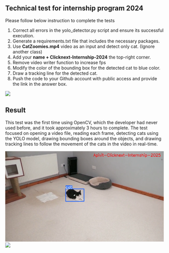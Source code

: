 ## Technical test for internship program 2024

Please follow below instruction to complete the tests
1. Correct all errors in the yolo_detector.py script and ensure its successful execution.
2. Generate a requirements.txt file that includes the necessary packages.
3. Use **CatZoomies.mp4** video as an input and detect only cat. (Ignore another class)
4. Add your **name + Clicknext-Internship-2024** the top-right corner.
5. Remove video writer function to increase fps
6. Modify the color of the bounding box for the detected cat to blue color.
7. Draw a tracking line for the detected cat.
8. Push the code to your Github account with public access and provide the link in the answer box.

<p align="left">
  <img src="demo.gif" width="640"/>
</p>

## Result
This test was the first time using OpenCV, which the developer had never used before, and it took approximately 3 hours to complete. 
The test focused on opening a video file, reading each frame, detecting cats using the YOLO model, drawing bounding boxes around the objects, 
and drawing tracking lines to follow the movement of the cats in the video in real-time.
<p align="left">
  <img src="Result_pic.png" width="640"/>
  <img src="Result.gif" width="640"/>
</p>




